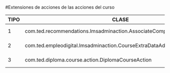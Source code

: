 #Extensiones de acciones de las acciones del curso

| TIPO | CLASE | PRODUCTO/PROYECTO | NOMBRE |
| --------- | --------- | --------- | --------- |
| 1 | com.ted.recommendations.lmsadminaction.AssociateCompetencesAdminAction | PRODUCTO | Asociar competencias |
| 2 | com.ted.empleodigital.lmsadminaction.CourseExtraDataAdminAction  | PROYECTO | Datos extra del curso |
| 3 | com.ted.diploma.course.action.DiplomaCourseAction | PRODUCTO | Diplomas del curso |